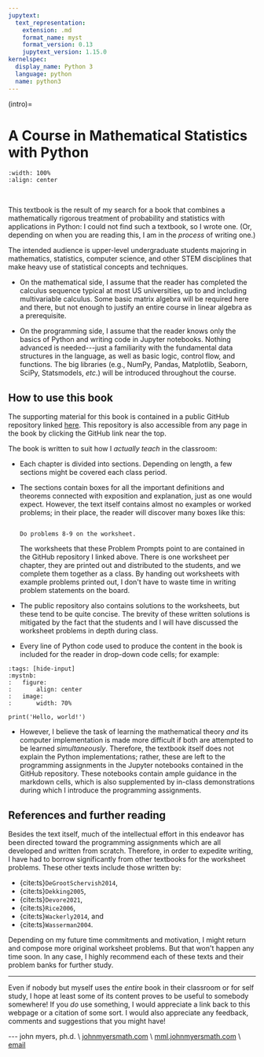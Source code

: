 ```yaml
---
jupytext:
  text_representation:
    extension: .md
    format_name: myst
    format_version: 0.13
    jupytext_version: 1.15.0
kernelspec:
  display_name: Python 3
  language: python
  name: python3
---
```


(intro)=
# A Course in Mathematical Statistics with Python

```{image} ./img/wallpaper4.png
:width: 100%
:align: center
```
&nbsp;

This textbook is the result of my search for a book that combines a mathematically rigorous treatment of probability and statistics with applications in Python: I could not find such a textbook, so I wrote one. (Or, depending on when you are reading this, I am in the _process_ of writing one.)

The intended audience is upper-level undergraduate students majoring in mathematics, statistics, computer science, and other STEM disciplines that make heavy use of statistical concepts and techniques.

* On the mathematical side, I assume that the reader has completed the calculus sequence typical at most US universities, up to and including multivariable calculus. Some basic matrix algebra will be required here and there, but not enough to justify an entire course in linear algebra as a prerequisite.  

* On the programming side, I assume that the reader knows only the basics of Python and writing code in Jupyter notebooks. Nothing advanced is needed---just a familiarity with the fundamental data structures in the language, as well as basic logic, control flow, and functions. The big libraries (e.g., NumPy, Pandas, Matplotlib, Seaborn, SciPy, Statsmodels, _etc_.) will be introduced throughout the course.

## How to use this book

The supporting material for this book is contained in a public GitHub repository linked [here](https://github.com/jmyers7/stats-book-materials). This repository is also accessible from any page in the book by clicking the GitHub link near the top.

The book is written to suit how I _actually teach_ in the classroom:

* Each chapter is divided into sections. Depending on length, a few sections might be covered each class period.

* The sections contain boxes for all the important definitions and theorems connected with exposition and explanation, just as one would expect. However, the text itself contains almost no examples or worked problems; in their place, the reader will discover many boxes like this:

    ```{admonition} Problem Prompt

    Do problems 8-9 on the worksheet.
    ```

    The worksheets that these Problem Prompts point to are contained in the GitHub repository I linked above. There is one worksheet per chapter, they are printed out and distributed to the students, and we complete them together as a class. By handing out worksheets with example problems printed out, I don't have to waste time in writing problem statements on the board.
    
* The public repository also contains solutions to the worksheets, but these tend to be quite concise. The brevity of these written solutions is mitigated by the fact that the students and I will have discussed the worksheet problems in depth during class.

* Every line of Python code used to produce the content in the book is included for the reader in drop-down code cells; for example:

```{code-cell} ipython3
:tags: [hide-input]
:mystnb:
:   figure:
:       align: center
:   image:
:       width: 70%

print('Hello, world!')
```

* However, I believe the task of learning the mathematical theory _and_ its computer implementation is made more difficult if both are attempted to be learned _simultaneously_. Therefore, the textbook itself does not explain the Python implementations; rather, these are left to the programming assignments in the Jupyter notebooks contained in the GitHub repository. These notebooks contain ample guidance in the markdown cells, which is also supplemented by in-class demonstrations during which I introduce the programming assignments.

## References and further reading

Besides the text itself, much of the intellectual effort in this endeavor has been directed toward the programming assignments which are all developed and written from scratch. Therefore, in order to expedite writing, I have had to borrow significantly from other textbooks for the worksheet problems. These other texts include those written by:

* {cite:ts}`DeGrootSchervish2014`,
* {cite:ts}`Dekking2005`,
* {cite:ts}`Devore2021`,
* {cite:ts}`Rice2006`,
* {cite:ts}`Wackerly2014`, and
* {cite:ts}`Wasserman2004`.

Depending on my future time commitments and motivation, I might return and compose more original worksheet problems. But that won't happen any time soon. In any case, I highly recommend each of these texts and their problem banks for further study.

---

Even if nobody but myself uses the _entire_ book in their classroom or for self study, I hope at least some of its content proves to be useful to somebody somewhere! If you _do_ use something, I would appreciate a link back to this webpage or a citation of some sort. I would also appreciate any feedback, comments and suggestions that you might have!

--- john myers, ph.d. \ [johnmyersmath.com](https://www.johnmyersmath.com/) \ [mml.johnmyersmath.com](https://mml.johnmyersmath.com/) \ <a href = "mailto: jmmyers25@gmail.com">email</a>
